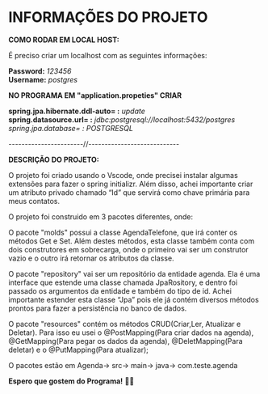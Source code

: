 # INFORMAÇÕES DO PROJETO

**COMO RODAR EM LOCAL HOST:** 

É preciso criar um localhost com as seguintes informações:

**Password:** _123456_   
**Username:** _postgres_  

**NO PROGRAMA EM "application.propeties" CRIAR**

**spring.jpa.hibernate.ddl-auto= :** _update_  
**spring.datasource.url= :** _jdbc:postgresql://localhost:5432/postgres_  
**spring.jpa.database*= :* _POSTGRESQL_  

-----------------------//----------------------------


**DESCRIÇÃO DO PROJETO:**  

O projeto foi criado usando o Vscode, onde precisei instalar algumas extensões para fazer o spring initializr.  Além disso, achei importante criar um atributo privado chamado “Id” que servirá como chave primária para meus contatos.

O projeto foi construido em 3 pacotes diferentes, onde:  

O pacote "molds" possui a classe AgendaTelefone, que irá conter os métodos Get e Set. Além destes métodos, esta classe também conta com dois construtores em sobrecarga, onde o primeiro vai ser um construtor vazio e o outro irá retornar os atributos da classe.

O pacote "repository" vai ser um repositório da entidade agenda. Ela é uma interface que estende uma classe chamada JpaRository, e dentro foi passado os argumentos da entidade e também do tipo de id. Achei importante estender esta classe “Jpa” pois ele já contém diversos métodos prontos para fazer a persistência no banco de dados.  

O pacote "resources" contém os métodos CRUD(Criar,Ler, Atualizar e Deletar). Para isso eu usei o @PostMapping(Para criar dados na agenda), @GetMapping(Para pegar os dados da agenda), @DeletMapping(Para deletar) e o @PutMapping(Para atualizar);

O pacotes estão em Agenda-> src-> main-> java-> com.teste.agenda


**Espero que gostem do Programa!** :technologist:
